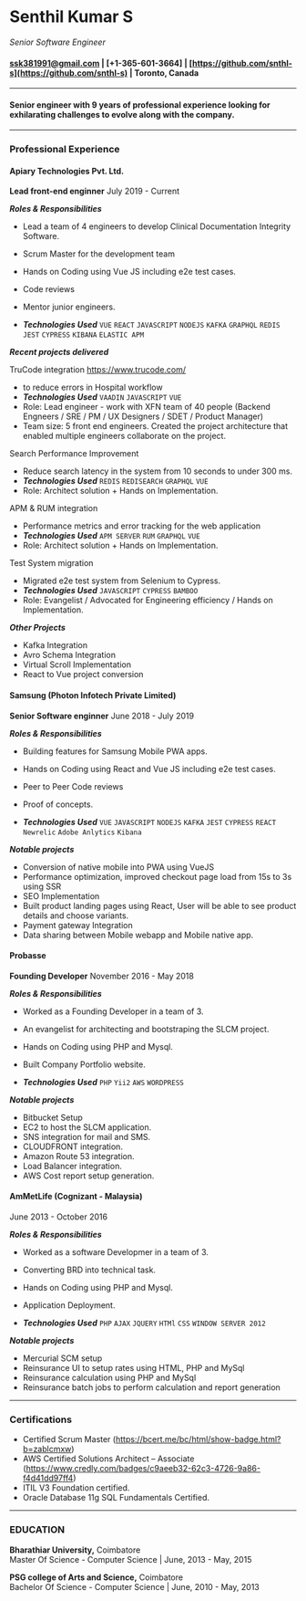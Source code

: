 # Senthil Kumar S
*Senior Software Engineer*<br/>
#### [ssk381991@gmail.com](ssk381991@gmail.com)  |  [+1-365-601-3664]  |  [https://github.com/snthl-s](https://github.com/snthl-s)  |  Toronto, Canada
----------------------------
#### Senior engineer with 9 years of professional experience looking for exhilarating challenges to evolve along with the company.
----------------------------
### Professional Experience

#### Apiary Technologies Pvt. Ltd.
**Lead front-end enginner**
July 2019 - Current

__*Roles & Responsibilities*__
- Lead a team of 4 engineers to develop Clinical Documentation Integrity Software.
- Scrum Master for the development team
- Hands on Coding using Vue JS including e2e test cases.
- Code reviews
- Mentor junior engineers.

- __*Technologies Used*__
`VUE` `REACT` `JAVASCRIPT` `NODEJS` `KAFKA` `GRAPHQL` `REDIS` `JEST` `CYPRESS`  `KIBANA` `ELASTIC APM`

__*Recent projects delivered*__

TruCode integration https://www.trucode.com/ 
- to reduce errors in Hospital workflow
- __*Technologies Used*__
`VAADIN` `JAVASCRIPT` `VUE`
- Role: Lead engineer - work with XFN team of 40 people (Backend Engneers / SRE / PM / UX Designers / SDET / Product Manager)
- Team size: 5 front end engineers. Created the project architecture that enabled multiple engineers collaborate on the project.

Search Performance Improvement
- Reduce search latency in the system from 10 seconds to under 300 ms.
- __*Technologies Used*__
`REDIS` `REDISEARCH` `GRAPHQL` `VUE`
- Role: Architect solution + Hands on Implementation.

APM & RUM integration
- Performance metrics and error tracking for the web application
- __*Technologies Used*__
`APM SERVER` `RUM` `GRAPHQL` `VUE`
- Role: Architect solution + Hands on Implementation.

Test System migration
- Migrated e2e test system from Selenium to Cypress.
- __*Technologies Used*__
`JAVASCRIPT` `CYPRESS` `BAMBOO`
- Role: Evangelist / Advocated for Engineering efficiency / Hands on Implementation.

__*Other Projects*__
- Kafka Integration
- Avro Schema Integration
- Virtual Scroll Implementation
- React to Vue project conversion

#### Samsung (Photon Infotech Private Limited)
**Senior Software enginner**
June 2018 - July 2019

__*Roles & Responsibilities*__
- Building features for Samsung Mobile PWA apps.
- Hands on Coding using React and Vue JS including e2e test cases.
- Peer to Peer Code reviews
- Proof of concepts.

- __*Technologies Used*__
`VUE` `JAVASCRIPT` `NODEJS` `KAFKA` `JEST` `CYPRESS` `REACT` `Newrelic` `Adobe Anlytics` `Kibana`

__*Notable projects*__
- Conversion of native mobile into PWA using VueJS
- Performance optimization, improved checkout page load from 15s to 3s using SSR
- SEO Implementation
- Built product landing pages using React, User will be able to see product details and choose variants.
- Payment gateway Integration
- Data sharing between Mobile webapp and Mobile native app.

#### Probasse
**Founding Developer**
November 2016 - May 2018

__*Roles & Responsibilities*__
- Worked as a Founding Developer in a team of 3.
- An evangelist for architecting and bootstraping the SLCM project.
- Hands on Coding using PHP and Mysql.
- Built Company Portfolio website.

- __*Technologies Used*__
`PHP` `Yii2` `AWS` `WORDPRESS`

__*Notable projects*__
- Bitbucket Setup
- EC2 to host the SLCM application.
- SNS integration for mail and SMS.
- CLOUDFRONT integration.
- Amazon Route 53 integration.
- Load Balancer integration.
- AWS Cost report setup generation.

#### AmMetLife (Cognizant - Malaysia)
June 2013 - October 2016

__*Roles & Responsibilities*__
- Worked as a software Developmer in a team of 3.
- Converting BRD into technical task.
- Hands on Coding using PHP and Mysql.
- Application Deployment.

- __*Technologies Used*__
`PHP` `AJAX` `JQUERY` `HTMl` `CSS` `WINDOW SERVER 2012`

__*Notable projects*__
- Mercurial SCM setup
- Reinsurance UI to setup rates using HTML, PHP and MySql
- Reinsurance calculation using PHP and MySql
- Reinsurance batch jobs to perform calculation and report generation
----------------------------
### Certifications
- Certified Scrum Master (https://bcert.me/bc/html/show-badge.html?b=zablcmxw)
- AWS Certified Solutions Architect – Associate (https://www.credly.com/badges/c9aeeb32-62c3-4726-9a86-f4d41dd97ff4)
- ITIL V3 Foundation certified.
- Oracle Database 11g SQL Fundamentals Certified.
----------------------------
### EDUCATION
<b>Bharathiar University,</b> Coimbatore<br/>
Master Of Science - Computer Science | June, 2013 - May, 2015<br/>

<b>PSG college of Arts and Science,</b> Coimbatore<br/>
Bachelor Of Science - Computer Science | June, 2010 - May, 2013
